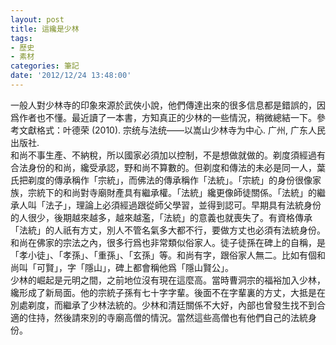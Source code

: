 ```yaml
---
layout: post
title: 這纔是少林
tags:
- 歷史
- 素材
categories: 筆記
date: '2012/12/24 13:48:00'
---
```

一般人對少林寺的印象來源於武俠小說，他們傳達出來的很多信息都是錯誤的，因爲作者也不懂。最近讀了一本書，方知真正的少林的一些情況，稍微總結一下。參考文獻格式：叶德荣 (2010). 宗统与法统——以嵩山少林寺为中心. 广州, 广东人民出版社.  
和尚不事生產、不納稅，所以國家必須加以控制，不是想做就做的。剃度須經過有合法身份的和尚，纔受承認，野和尚不算數的。但剃度和傳法的未必是同一人，葉氏把剃度的傳承稱作「宗統」，而佛法的傳承稱作「法統」。「宗統」的身份很像家族，宗統下的和尚對寺廟財產具有繼承權。「法統」纔更像師徒關係。「法統」的繼承人叫「法子」，理論上必須經過跟從師父學習，並得到認可。早期具有法統身份的人很少，後期越來越多，越來越濫，「法統」的意義也就喪失了。有資格傳承「法統」的人祇有方丈，別人不管名氣多大都不行，要做方丈也必須有法統身份。  
和尚在佛家的宗法之內，很多行爲也非常類似俗家人。徒子徒孫在碑上的自稱，是「孝小徒」、「孝孫」、「重孫」、「玄孫」等。和尚有字，跟俗家人無二。比如有個和尚叫「可賢」，字「隱山」，碑上都會稱他爲「隱山賢公」。  
少林的崛起是元明之間，之前地位沒有現在這麼高。當時曹洞宗的福裕加入少林，纔形成了新局面。他的宗統子孫有七十字字輩。後面不在字輩裏的方丈，大抵是在別處剃度，而繼承了少林法統的。少林和清廷關係不大好，內部也曾發生找不到合適的住持，然後請來別的寺廟高僧的情況。當然這些高僧也有他們自己的法統身份。